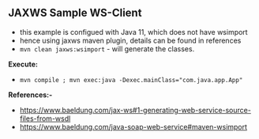 

**JAXWS Sample WS-Client**
---
- this example is configued with Java 11, which does not have wsimport
- hence using jaxws maven plugin, details can be found in references
- `mvn clean jaxws:wsimport` - will generate the classes.

**Execute:**
- `mvn compile ; mvn exec:java -Dexec.mainClass="com.java.app.App"`

**References:-**
- https://www.baeldung.com/jax-ws#1-generating-web-service-source-files-from-wsdl
- https://www.baeldung.com/java-soap-web-service#maven-wsimport

